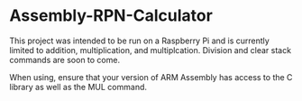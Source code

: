# Assembly-RPN-Calculator

This project was intended to be run on a Raspberry Pi and is currently limited to addition, multiplication, and multiplcation. Division and clear stack commands are soon to come.

When using, ensure that your version of ARM Assembly has access to the C library as well as the MUL command.
